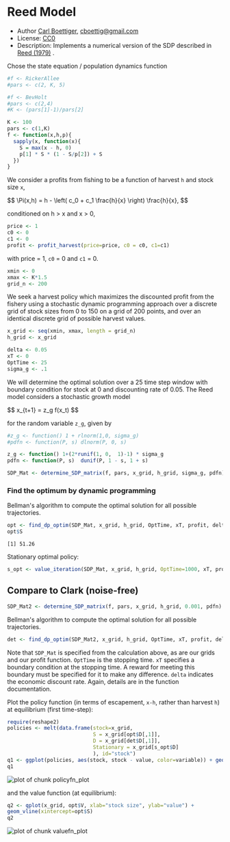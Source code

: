


# Reed Model

 * Author [Carl Boettiger](http://carlboettiger.info), <cboettig@gmail.com>
 * License: [CC0](http://creativecommons.org/publicdomain/zero/1.0/)
 * Description:  Implements a numerical version of the SDP described in <a href="http://dx.doi.org/10.1016/0095-0696(79)90014-7">Reed (1979)</a> .





Chose the state equation / population dynamics function


```r
#f <- RickerAllee
#pars <- c(2, K, 5)

#f <- BevHolt
#pars <- c(2,4)
#K <- (pars[1]-1)/pars[2]

K <- 100
pars <- c(1,K)
f <- function(x,h,p){
  sapply(x, function(x){
    S = max(x - h, 0)
    p[1] * S * (1 - S/p[2]) + S
  })
}
```


We consider a profits from fishing to be a function of harvest `h` and stock size `x`,  

<div> $$ \Pi(x,h) = h - \left( c_0  + c_1 \frac{h}{x} \right) \frac{h}{x}, $$ </div> 


conditioned on h > x and x > 0,


```r
price <- 1
c0 <- 0
c1 <- 0
profit <- profit_harvest(price=price, c0 = c0, c1=c1) 
```


with price = 1, `c0` = 0 and `c1` = 0. 



```r
xmin <- 0
xmax <- K*1.5
grid_n <- 200
```


We seek a harvest policy which maximizes the discounted profit from the fishery using a stochastic dynamic programming approach over a discrete grid of stock sizes from 0 to 150 on a grid of 200 points, and over an identical discrete grid of possible harvest values.  



```r
x_grid <- seq(xmin, xmax, length = grid_n)  
h_grid <- x_grid  
```




```r
delta <- 0.05
xT <- 0
OptTime <- 25
sigma_g <- .1
```


We will determine the optimal solution over a 25 time step window with boundary condition for stock at 0 and discounting rate of 0.05.  The Reed model considers a stochastic growth model 

<div> $$ x_{t+1} = z_g f(x_t) $$ </div> 

for the random variable `z_g`, given by 


```r
#z_g <- function() 1 + rlnorm(1,0, sigma_g)  
#pdfn <- function(P, s) dlnorm(P, 0, s)

z_g <- function() 1+(2*runif(1, 0,  1)-1) * sigma_g
pdfn <- function(P, s)  dunif(P, 1 - s, 1 + s)
```






```r
SDP_Mat <- determine_SDP_matrix(f, pars, x_grid, h_grid, sigma_g, pdfn)
```


### Find the optimum by dynamic programming

Bellman's algorithm to compute the optimal solution for all possible trajectories.


```r
opt <- find_dp_optim(SDP_Mat, x_grid, h_grid, OptTime, xT, profit, delta, reward=0)
opt$S
```

```
[1] 51.26
```




Stationary optimal policy:  


```r
s_opt <- value_iteration(SDP_Mat, x_grid, h_grid, OptTime=1000, xT, profit, delta)
```



## Compare to Clark (noise-free)


```r
SDP_Mat2 <- determine_SDP_matrix(f, pars, x_grid, h_grid, 0.001, pdfn)
```


Bellman's algorithm to compute the optimal solution for all possible trajectories.


```r
det <- find_dp_optim(SDP_Mat2, x_grid, h_grid, OptTime, xT, profit, delta, reward=0)
```




Note that `SDP_Mat` is specified from the calculation above, as are our grids and our profit function. `OptTime` is the stopping time.  `xT` specifies a boundary condition at the stopping time. A reward for meeting this boundary must be specified for it to make any difference.  `delta` indicates the economic discount rate. Again, details are in the function documentation.   


Plot the policy function (in terms of escapement, `x-h`, rather than harvest `h`) at equilibrium (first time-step):


```r
require(reshape2)
policies <- melt(data.frame(stock=x_grid, 
                            S = x_grid[opt$D[,1]], 
                            D = x_grid[det$D[,1]], 
                            Stationary = x_grid[s_opt$D]
                            ), id="stock")
q1 <- ggplot(policies, aes(stock, stock - value, color=variable)) + geom_point(alpha=.4) + xlab("stock size") + ylab("escapement") 
q1
```

![plot of chunk policyfn_plot](http://farm4.staticflickr.com/3677/12227479605_0c7af3863b_o.png) 


and the value function (at equilibrium):


```r
q2 <- qplot(x_grid, opt$V, xlab="stock size", ylab="value") + 
geom_vline(xintercept=opt$S)
q2
```

![plot of chunk valuefn_plot](http://farm4.staticflickr.com/3709/12228067316_f6f6f91c8f_o.png) 



<!--


### Simulate 
Now we'll simulate 100 replicates of this stochastic process under the Reed optimal harvest policy determined above.

No other sources of noise enter into the dynamics.  


```r
z_m <- function() 1
z_i <- function() 1
```




```r
sims <- lapply(1:100, function(i){
  ForwardSimulate(f, pars, x_grid, h_grid, x0=K, opt$D, z_g, z_m, z_i)
})
```


The forward simulation algorithm needs an initial condition `x0` which we set equal to the carrying capacity, as well as our population dynamics `f`, parameters `pars`, grids, and noise coefficients.  Recall in the Reed case only `z_g`, growth, is stochastic.  


## Summarize and plot the results                                                   

R makes it easy to work with this big replicate data set.  We make data tidy (melt), fast (data.tables), and nicely labeled.


```r
dat <- melt(sims, id=names(sims[[1]]))  
dt <- data.table(dat)
setnames(dt, "L1", "reps") # names are nice
```


### Plots 

Let's begin by looking at the dynamics of a single replicate. The line shows Reed's S, the level above which the stock should be harvested (where catch should be the difference between stock and S).  To confirm that this policy is being followed, note that harvesting only occurs when the stock is above this line, and harvest is proportional to the amount by which it is above.  Change the replicate `reps==` to see the results from a different replicate.  


```r
p0 <- ggplot(subset(dt,reps==1)) +
  geom_line(aes(time, fishstock)) +
  geom_abline(intercept=opt$S, slope = 0) +
  geom_line(aes(time, harvest), col="darkgreen") 
p0
```

![plot of chunk p0](http://farm6.staticflickr.com/5513/12227664783_5f779809bd_o.png) 



This plot summarizes the stock dynamics by visualizing the replicates. Reed's S shown again, along with the dotted line showing the allee threshold, below which the stock will go to zero (unless rescued stochastically). 


```r
p1 <- ggplot(dt) + geom_abline(intercept=opt$S, slope = 0) + 
  geom_abline(intercept=xT, slope = 0, lty=2) 
p1 <- p1 + geom_line(aes(time, fishstock, group = reps), alpha = 0.2)
p1
```

![plot of chunk p1](http://farm8.staticflickr.com/7339/12228068596_f04ce2dbcd_o.png) 



# References




-->

